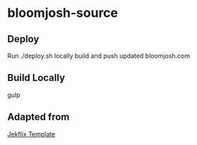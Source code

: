 bloomjosh-source
=========

## Deploy
Run ./deploy.sh locally build and push updated bloomjosh.com  

## Build Locally
gulp


## Adapted from 
[Jekflix Template](https://github.com/thiagorossener/jekflix-template)
